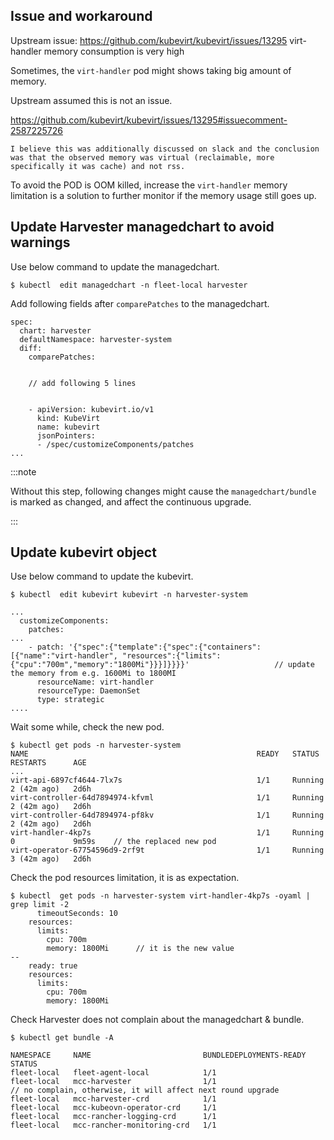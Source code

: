 

## Issue and workaround

Upstream issue: https://github.com/kubevirt/kubevirt/issues/13295 virt-handler memory consumption is very high

Sometimes, the `virt-handler` pod might shows taking big amount of memory.

Upstream assumed this is not an issue.

https://github.com/kubevirt/kubevirt/issues/13295#issuecomment-2587225726

```
I believe this was additionally discussed on slack and the conclusion was that the observed memory was virtual (reclaimable, more specifically it was cache) and not rss.
```

To avoid the POD is OOM killed, increase the `virt-handler` memory limitation is a solution to further monitor if the memory usage still goes up.

## Update Harvester managedchart to avoid warnings

Use below command to update the managedchart.

`$ kubectl  edit managedchart -n fleet-local harvester`

Add following fields after `comparePatches` to the managedchart.

```
spec:
  chart: harvester
  defaultNamespace: harvester-system
  diff:
    comparePatches:


    // add following 5 lines

       
    - apiVersion: kubevirt.io/v1
      kind: KubeVirt
      name: kubevirt
      jsonPointers:
      - /spec/customizeComponents/patches
...
```

:::note

Without this step, following changes might cause the `managedchart/bundle` is marked as changed, and affect the continuous upgrade.

:::


## Update kubevirt object

Use below command to update the kubevirt.

```
$ kubectl  edit kubevirt kubevirt -n harvester-system
```


```
...
  customizeComponents:
    patches:
...
    - patch: '{"spec":{"template":{"spec":{"containers":[{"name":"virt-handler", "resources":{"limits":{"cpu":"700m","memory":"1800Mi"}}}]}}}}'                   // update the memory from e.g. 1600Mi to 1800MI
      resourceName: virt-handler
      resourceType: DaemonSet
      type: strategic
....      
```

Wait some while, check the new pod.


```
$ kubectl get pods -n harvester-system
NAME                                                   READY   STATUS    RESTARTS      AGE
...
virt-api-6897cf4644-7lx7s                              1/1     Running   2 (42m ago)   2d6h
virt-controller-64d7894974-kfvml                       1/1     Running   2 (42m ago)   2d6h
virt-controller-64d7894974-pf8kv                       1/1     Running   2 (42m ago)   2d6h
virt-handler-4kp7s                                     1/1     Running   0             9m59s    // the replaced new pod
virt-operator-67754596d9-2rf9t                         1/1     Running   3 (42m ago)   2d6h
```

Check the pod resources limitation, it is as expectation.

```
$ kubectl  get pods -n harvester-system virt-handler-4kp7s -oyaml | grep limit -2
      timeoutSeconds: 10
    resources:
      limits:
        cpu: 700m
        memory: 1800Mi      // it is the new value
--
    ready: true
    resources:
      limits:
        cpu: 700m
        memory: 1800Mi

```


Check Harvester does not complain about the managedchart & bundle.

```
$ kubectl get bundle -A

NAMESPACE     NAME                         BUNDLEDEPLOYMENTS-READY   STATUS
fleet-local   fleet-agent-local            1/1                       
fleet-local   mcc-harvester                1/1                                        // no complain, otherwise, it will affect next round upgrade
fleet-local   mcc-harvester-crd            1/1                       
fleet-local   mcc-kubeovn-operator-crd     1/1                       
fleet-local   mcc-rancher-logging-crd      1/1                       
fleet-local   mcc-rancher-monitoring-crd   1/1                       
```

